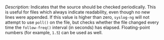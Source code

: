 ---
---
<!-- DISCLAIMER: This file is based on the syslog-ng Open Source Edition documentation https://github.com/balabit/syslog-ng-ose-guides/commit/2f4a52ee61d1ea9ad27cb4f3168b95408fddfdf2 and is used under the terms of The syslog-ng Open Source Edition Documentation License. The file has been modified by Axoflow. -->
*Description:* Indicates that the source should be checked periodically. This is useful for files which always indicate readability, even though no new lines were appended. If this value is higher than zero, `syslog-ng` will not attempt to use `poll()` on the file, but checks whether the file changed every time the `follow-freq()` interval (in seconds) has elapsed. Floating-point numbers (for example, `1.5`) can be used as well.
